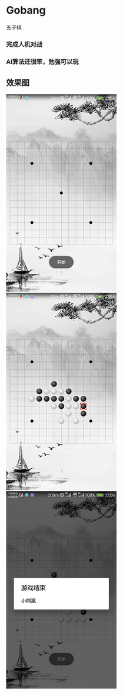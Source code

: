 # Gobang
五子棋

### 完成人机对战

### AI算法还很笨，勉强可以玩

## 效果图
![1](/screenshot/1.jpg)
![2](/screenshot/2.jpg)
![3](/screenshot/3.jpg)

